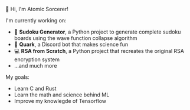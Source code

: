 :wave: Hi, I'm Atomic Sorcerer!

I'm currently working on:
- :game_die: **Sudoku Generator**, a Python project to generate complete sudoku boards using the wave function collapse algorithm
- :telescope: **Quark**, a Discord bot that makes science fun
- :computer: **RSA from Scratch**, a Python project that recreates the original RSA encryption system
- ...and much more

My goals:
- Learn C and Rust
- Learn the math and science behind ML
- Improve my knowlegde of Tensorflow

